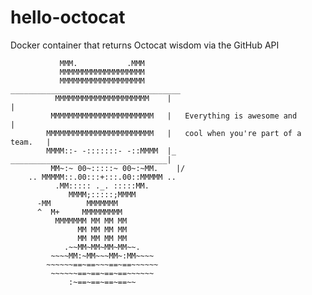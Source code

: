 # hello-octocat
Docker container that returns Octocat wisdom via the GitHub API

               MMM.           .MMM
               MMMMMMMMMMMMMMMMMMM
               MMMMMMMMMMMMMMMMMMM      ______________________________________
              MMMMMMMMMMMMMMMMMMMMM    |                                      |
             MMMMMMMMMMMMMMMMMMMMMMM   |   Everything is awesome and          |
            MMMMMMMMMMMMMMMMMMMMMMMM   |   cool when you're part of a team.   |
            MMMM::- -:::::::- -::MMMM  |_  ___________________________________|  
             MM~:~ 00~:::::~ 00~:~MM.    |/
        .. MMMMM::.00:::+:::.00::MMMMM ..
              .MM::::: ._. :::::MM.
                 MMMM;:::::;MMMM
          -MM        MMMMMMM
          ^  M+     MMMMMMMMM
              MMMMMMM MM MM MM
                   MM MM MM MM
                   MM MM MM MM
                .~~MM~MM~MM~MM~~.
             ~~~~MM:~MM~~~MM~:MM~~~~
            ~~~~~~==~==~~~==~==~~~~~~
             ~~~~~~==~==~==~==~~~~~~
                 :~==~==~==~==~~

